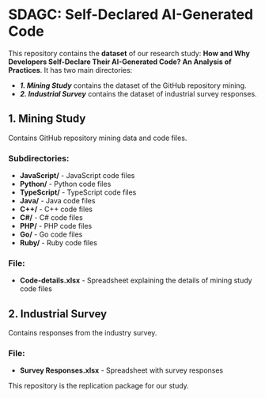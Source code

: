 # SDAGC: Self-Declared AI-Generated Code
This repository contains the **dataset** of our research study: **How and Why Developers Self-Declare Their AI-Generated Code? An Analysis of Practices**. It has two main directories: 

- ***1. Mining Study*** contains the dataset of the GitHub repository mining.
- ***2. Industrial Survey*** contains the dataset of industrial survey responses.

## 1. Mining Study
Contains GitHub repository mining data and code files.

### Subdirectories:
- **JavaScript/** - JavaScript code files
- **Python/** - Python code files
- **TypeScript/** - TypeScript code files
- **Java/** - Java code files
- **C++/** - C++ code files
- **C#/** - C# code files
- **PHP/** - PHP code files
- **Go/** - Go code files
- **Ruby/** - Ruby code files

### File:
- **Code-details.xlsx** - Spreadsheet explaining the details of mining study code files

## 2. Industrial Survey
Contains responses from the industry survey.

### File:
- **Survey Responses.xlsx** - Spreadsheet with survey responses

This repository is the replication package for our study.
